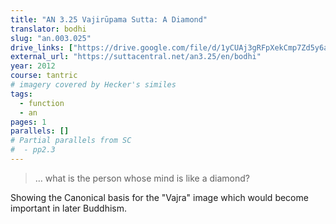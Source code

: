 ```yaml
---
title: "AN 3.25 Vajirūpama Sutta: A Diamond"
translator: bodhi
slug: "an.003.025"
drive_links: ["https://drive.google.com/file/d/1yCUAj3gRFpXekCmp7Zd5y6a7iVCcUySY/view?usp=drivesdk"]
external_url: "https://suttacentral.net/an3.25/en/bodhi"
year: 2012
course: tantric
# imagery covered by Hecker's similes
tags:
  - function
  - an
pages: 1
parallels: []
# Partial parallels from SC
#  - pp2.3
---
```


> … what is the person whose mind is like a diamond?

Showing the Canonical basis for the "Vajra" image which would become important in later Buddhism.
